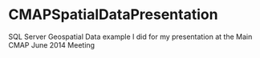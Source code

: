 # CMAPSpatialDataPresentation
SQL Server Geospatial Data example I did for my presentation at the Main CMAP June 2014 Meeting
